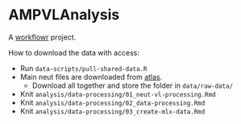 # AMPVLAnalysis

A [workflowr][] project.

[workflowr]: https://github.com/workflowr/workflowr


How to download the data with access:

 - Run `data-scripts/pull-shared-data.R`
 - Main neut files are downloaded from [atlas](https://atlas.scharp.org/cpas/project/HVTN/Collaborators/AMP%20Data%20for%20Modeling/begin.view?).
   - Download all together and store the folder in `data/raw-data/`
 - Knit `analysis/data-processing/01_neut-vl-processing.Rmd`
 - Knit `analysis/data-processing/02_data-processing.Rmd`
 - Knit `analysis/data-processing/03_create-mlx-data.Rmd`